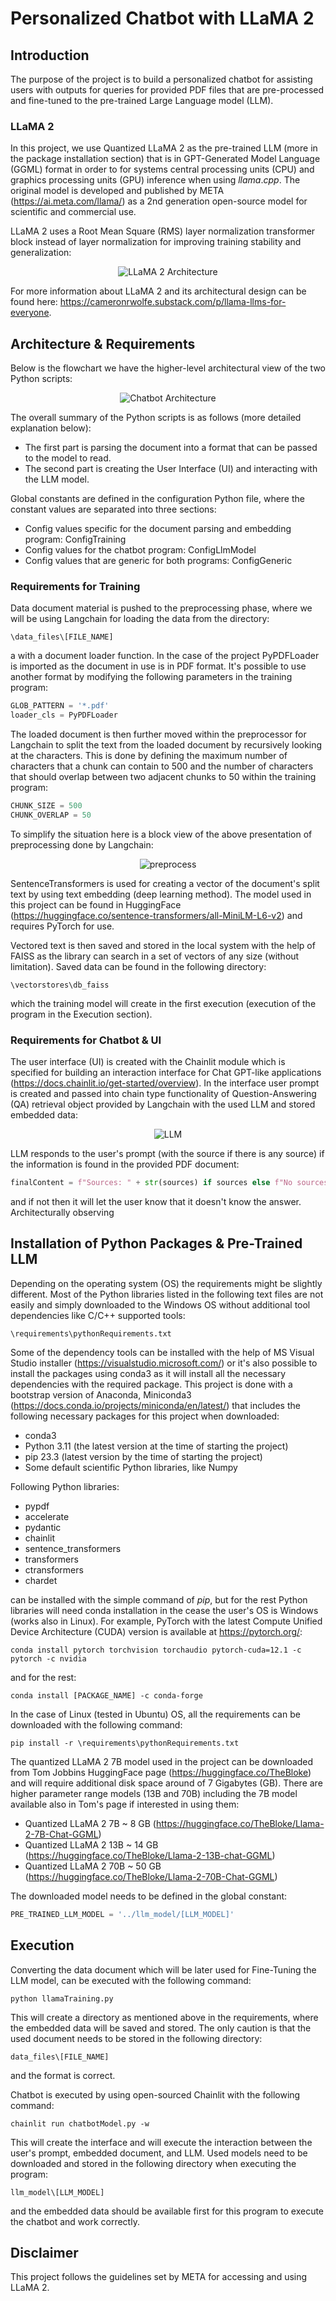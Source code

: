 # Personalized Chatbot with LLaMA 2

## Introduction

The purpose of the project is to build a personalized chatbot for assisting users with outputs for queries for provided PDF files that are pre-processed and fine-tuned to the pre-trained Large Language model (LLM).

### LLaMA 2

In this project, we use Quantized LLaMA 2 as the pre-trained LLM (more in the package installation section) that is in GPT-Generated Model Language (GGML) format in order to for systems central processing units (CPU) and graphics processing units (GPU) inference when using $llama.cpp$. The original model is developed and published by META (https://ai.meta.com/llama/) as a 2nd generation open-source model for scientific and commercial use.

LLaMA 2 uses a Root Mean Square (RMS) layer normalization transformer block instead of layer normalization for improving training stability and generalization:

<center>

![LLaMA 2 Architecture](images/LLaMA2.png)

</center>

For more information about LLaMA 2 and its architectural design can be found here: https://cameronrwolfe.substack.com/p/llama-llms-for-everyone.


## Architecture & Requirements

Below is the flowchart we have the higher-level architectural view of the two Python scripts:

<center>

![Chatbot Architecture](images/llama2_DraftDesign.png)

</center>

The overall summary of the Python scripts is as follows (more detailed explanation below):
- The first part is parsing the document into a format that can be passed to the model to read.
- The second part is creating the User Interface (UI) and interacting with the LLM model.

Global constants are defined in the configuration Python file, where the constant values are separated into three sections:
- Config values specific for the document parsing and embedding program: ConfigTraining
- Config values for the chatbot program: ConfigLlmModel
- Config values that are generic for both programs: ConfigGeneric

### Requirements for Training

Data document material is pushed to the preprocessing phase, where we will be using Langchain for loading the data from the directory:

```
\data_files\[FILE_NAME]
```

a with a document loader function. In the case of the project PyPDFLoader is imported as the document in use is in PDF format. It's possible to use another format by modifying the following parameters in the training program:

```Python
GLOB_PATTERN = '*.pdf'
loader_cls = PyPDFLoader
```

The loaded document is then further moved within the preprocessor for Langchain to split the text from the loaded document by recursively looking at the characters. This is done by defining the maximum number of characters that a chunk can contain to 500 and the number of characters that should overlap between two adjacent chunks to 50 within the training program:

```Python
CHUNK_SIZE = 500
CHUNK_OVERLAP = 50
```

To simplify the situation here is a block view of the above presentation of preprocessing done by Langchain:

<center>

![preprocess](images/preprocess.png)

</center>

SentenceTransformers is used for creating a vector of the document's split text by using text embedding (deep learning method). The model used in this project can be found in HuggingFace (https://huggingface.co/sentence-transformers/all-MiniLM-L6-v2) and requires PyTorch for use.

Vectored text is then saved and stored in the local system with the help of FAISS as the library can search in a set of vectors of any size (without limitation). Saved data can be found in the following directory:

```
\vectorstores\db_faiss
```

which the training model will create in the first execution (execution of the program in the Execution section).

### Requirements for Chatbot & UI

The user interface (UI) is created with the Chainlit module which is specified for building an interaction interface for Chat GPT-like applications (https://docs.chainlit.io/get-started/overview). In the interface user prompt is created and passed into chain type functionality of Question-Answering (QA) retrieval object provided by Langchain with the used LLM and stored embedded data:

<center>

![LLM](images/llm_design.png)

</center>

LLM responds to the user's prompt (with the source if there is any source) if the information is found in the provided PDF document:

```Python
finalContent = f"Sources: " + str(sources) if sources else f"No sources found for the answer!"
```

and if not then it will let the user know that it doesn't know the answer. Architecturally observing

## Installation of Python Packages & Pre-Trained LLM

Depending on the operating system (OS) the requirements might be slightly different. Most of the Python libraries listed in the following text files are not easily and simply downloaded to the Windows OS without additional tool dependencies like C/C++ supported tools:

```
\requirements\pythonRequirements.txt
```

Some of the dependency tools can be installed with the help of MS Visual Studio installer (https://visualstudio.microsoft.com/) or it's also possible to install the packages using conda3 as it will install all the necessary dependencies with the required package. This project is done with a bootstrap version of Anaconda, Miniconda3 (https://docs.conda.io/projects/miniconda/en/latest/) that includes the following necessary packages for this project when downloaded:

- conda3
- Python 3.11 (the latest version at the time of starting the project)
- pip 23.3 (latest version by the time of starting the project)
- Some default scientific Python libraries, like Numpy

Following Python libraries:

- pypdf
- accelerate
- pydantic
- chainlit
- sentence_transformers
- transformers
- ctransformers
- chardet

can be installed with the simple command of $pip$, but for the rest Python libraries will need conda installation in the cease the user's OS is Windows (works also in Linux). For example, PyTorch with the latest Compute Unified Device Architecture (CUDA) version is available at https://pytorch.org/:

```
conda install pytorch torchvision torchaudio pytorch-cuda=12.1 -c pytorch -c nvidia
```

and for the rest:

```
conda install [PACKAGE_NAME] -c conda-forge
```

In the case of Linux (tested in Ubuntu) OS, all the requirements can be downloaded with the following command:

```
pip install -r \requirements\pythonRequirements.txt
```

The quantized LLaMA 2 7B model used in the project can be downloaded from Tom Jobbins HuggingFace page (https://huggingface.co/TheBloke) and will require additional disk space around of 7 Gigabytes (GB). There are higher parameter range models (13B and 70B) including the 7B model available also in Tom's page if interested in using them:

- Quantized LLaMA 2 7B ~ 8 GB (https://huggingface.co/TheBloke/Llama-2-7B-Chat-GGML)
- Quantized LLaMA 2 13B ~ 14 GB (https://huggingface.co/TheBloke/Llama-2-13B-chat-GGML)
- Quantized LLaMA 2 70B ~ 50 GB (https://huggingface.co/TheBloke/Llama-2-70B-Chat-GGML)

The downloaded model needs to be defined in the global constant:

```Python
PRE_TRAINED_LLM_MODEL = '../llm_model/[LLM_MODEL]'
```

## Execution

Converting the data document which will be later used for Fine-Tuning the LLM model, can be executed with the following command:

```
python llamaTraining.py
```

This will create a directory as mentioned above in the requirements, where the embedded data will be saved and stored. The only caution is that the used document needs to be stored in the following directory:

```
data_files\[FILE_NAME]
```

and the format is correct.

Chatbot is executed by using open-sourced Chainlit with the following command:

```
chainlit run chatbotModel.py -w
```

This will create the interface and will execute the interaction between the user's prompt, embedded document, and LLM. Used models need to be downloaded and stored in the following directory when executing the program:

```
llm_model\[LLM_MODEL]
```

and the embedded data should be available first for this program to execute the chatbot and work correctly.


## Disclaimer

This project follows the guidelines set by META for accessing and using LLaMA 2.
